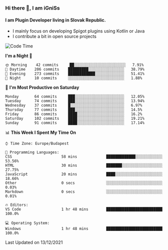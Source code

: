 ### Hi there 👋, I am iGniSs

#### I am Plugin Developer living in Slovak Republic.
- I mainly focus on developing Spigot plugins using Kotlin or Java
- I contribute a bit in open source projects

<!--START_SECTION:waka-->
![Code Time](http://img.shields.io/badge/Code%20Time-755%20hrs%2048%20mins-blue)

**I'm a Night 🦉** 

```text
🌞 Morning    42 commits     ██░░░░░░░░░░░░░░░░░░░░░░░   7.91% 
🌆 Daytime    206 commits    █████████░░░░░░░░░░░░░░░░   38.79% 
🌃 Evening    273 commits    ████████████░░░░░░░░░░░░░   51.41% 
🌙 Night      10 commits     ░░░░░░░░░░░░░░░░░░░░░░░░░   1.88%

```
📅 **I'm Most Productive on Saturday** 

```text
Monday       64 commits     ███░░░░░░░░░░░░░░░░░░░░░░   12.05% 
Tuesday      74 commits     ███░░░░░░░░░░░░░░░░░░░░░░   13.94% 
Wednesday    37 commits     █░░░░░░░░░░░░░░░░░░░░░░░░   6.97% 
Thursday     77 commits     ███░░░░░░░░░░░░░░░░░░░░░░   14.5% 
Friday       86 commits     ████░░░░░░░░░░░░░░░░░░░░░   16.2% 
Saturday     102 commits    ████░░░░░░░░░░░░░░░░░░░░░   19.21% 
Sunday       91 commits     ████░░░░░░░░░░░░░░░░░░░░░   17.14%

```


📊 **This Week I Spent My Time On** 

```text
⌚︎ Time Zone: Europe/Budapest

💬 Programming Languages: 
CSS                      58 mins             █████████████░░░░░░░░░░░░   53.56% 
HTML                     30 mins             ███████░░░░░░░░░░░░░░░░░░   27.75% 
JavaScript               20 mins             ████░░░░░░░░░░░░░░░░░░░░░   18.66% 
Other                    0 secs              ░░░░░░░░░░░░░░░░░░░░░░░░░   0.03% 
Markdown                 0 secs              ░░░░░░░░░░░░░░░░░░░░░░░░░   0.01%

🔥 Editors: 
VS Code                  1 hr 48 mins        █████████████████████████   100.0%

💻 Operating System: 
Windows                  1 hr 48 mins        █████████████████████████   100.0%

```


 Last Updated on 13/12/2021
<!--END_SECTION:waka-->